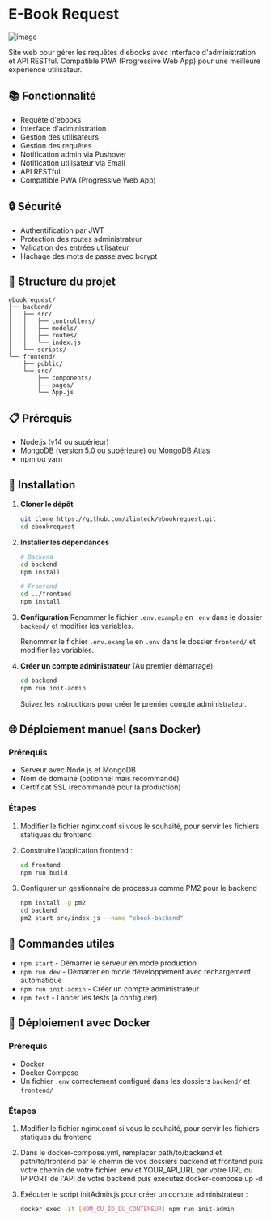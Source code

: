 # E-Book Request

![image](https://zupimages.net/up/25/20/wdmb.png)

Site web pour gérer les requêtes d'ebooks avec interface d'administration et API RESTful. Compatible PWA (Progressive Web App) pour une meilleure expérience utilisateur.

## 📚 Fonctionnalité

- Requête d'ebooks
- Interface d'administration
- Gestion des utilisateurs
- Gestion des requêtes
- Notification admin via Pushover
- Notification utilisateur via Email
- API RESTful
- Compatible PWA (Progressive Web App)


## 🔒 Sécurité

- Authentification par JWT
- Protection des routes administrateur
- Validation des entrées utilisateur
- Hachage des mots de passe avec bcrypt

## 📂 Structure du projet

```
ebookrequest/
├── backend/
│   ├── src/
│   │   ├── controllers/
│   │   ├── models/
│   │   ├── routes/
│   │   └── index.js
│   └── scripts/
└── frontend/
    ├── public/
    └── src/
        ├── components/
        ├── pages/
        └── App.js
```

## 📋 Prérequis

- Node.js (v14 ou supérieur)
- MongoDB (version 5.0 ou supérieure) ou MongoDB Atlas
- npm ou yarn

## 🚀 Installation

1. **Cloner le dépôt**
   ```bash
   git clone https://github.com/zlimteck/ebookrequest.git
   cd ebookrequest
   ```

2. **Installer les dépendances**
   ```bash
   # Backend
   cd backend
   npm install
   
   # Frontend
   cd ../frontend
   npm install
   ```

3. **Configuration**
   Renommer le fichier `.env.example` en `.env` dans le dossier `backend/` et modifier les variables.
   
   Renommer le fichier `.env.example` en `.env` dans le dossier `frontend/` et modifier les variables.

4. **Créer un compte administrateur** (Au premier démarrage)
   ```bash
   cd backend
   npm run init-admin
   ```
   Suivez les instructions pour créer le premier compte administrateur.

## 🌐 Déploiement manuel (sans Docker)

### Prérequis
- Serveur avec Node.js et MongoDB
- Nom de domaine (optionnel mais recommandé)
- Certificat SSL (recommandé pour la production)

### Étapes
1. Modifier le fichier nginx.conf si vous le souhaité, pour servir les fichiers statiques du frontend

2. Construire l'application frontend :
   ```bash
   cd frontend
   npm run build
   ```

3. Configurer un gestionnaire de processus comme PM2 pour le backend :
   ```bash
   npm install -g pm2
   cd backend
   pm2 start src/index.js --name "ebook-backend"
   ```

## 🔧 Commandes utiles

- `npm start` - Démarrer le serveur en mode production
- `npm run dev` - Démarrer en mode développement avec rechargement automatique
- `npm run init-admin` - Créer un compte administrateur
- `npm test` - Lancer les tests (à configurer)

## 🐳 Déploiement avec Docker

### Prérequis
- Docker
- Docker Compose
- Un fichier `.env` correctement configuré dans les dossiers `backend/` et `frontend/`

### Étapes

1. Modifier le fichier nginx.conf si vous le souhaité, pour servir les fichiers statiques du frontend

2. Dans le docker-compose.yml, remplacer path/to/backend et path/to/frontend par le chemin de vos dossiers backend et frontend puis votre chemin de votre fichier .env et YOUR_API_URL par votre URL ou IP:PORT de l'API de votre backend puis executez docker-compose up -d

3. Exécuter le script initAdmin.js pour créer un compte administrateur :
   ```bash
   docker exec -it [NOM_OU_ID_DU_CONTENEUR] npm run init-admin
   ```